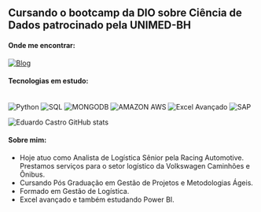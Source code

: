 ## **Cursando o bootcamp da DIO sobre Ciência de Dados patrocinado pela UNIMED-BH**

#### **Onde me encontrar:**
[![Blog](https://img.shields.io/badge/LinkedIn-0077B5?style=for-the-badge&logo=linkedin&logoColor=white)](https://www.linkedin.com/in/eduardocastro-datascience/)

#### **Tecnologias em estudo:**
<div style = "display: inline_block"><br/>
  <img alt= "Python" src="https://img.shields.io/badge/Python-3776AB?style=for-the-badge&logo=python&logoColor=white"/>
  <img alt= "SQL" src="https://img.shields.io/badge/MySQL-00000F?style=for-the-badge&logo=mysql&logoColor=white"/>
  <img alt= "MONGODB" src="https://img.shields.io/badge/MongoDB-4EA94B?style=for-the-badge&logo=mongodb&logoColor=white"/>
  <img alt= "AMAZON AWS" src="https://img.shields.io/badge/Amazon_AWS-232F3E?style=for-the-badge&logo=amazon-aws&logoColor=white"/>
  <img alt= "Excel Avançado" src="https://img.shields.io/badge/Microsoft_Excel-217346?style=for-the-badge&logo=microsoft-excel&logoColor=white"/>
  <img alt= "SAP" src="https://img.shields.io/badge/SAP-0FAAFF?style=for-the-badge&logo=sap&logoColor=white"/>
</div>  


![Eduardo Castro  GitHub stats](https://github-readme-stats.vercel.app/api?username=uercast&show_icons=true&theme=dracula)

#### **Sobre mim:**
- Hoje atuo como Analista de Logística Sênior pela Racing Automotive. Prestamos serviços para o setor logístico da Volkswagen Caminhões e Ônibus.
- Cursando Pós Graduação em Gestão de Projetos e Metodologias Ágeis.
- Formado em Gestão de Logística.
- Excel avançado e também estudando Power BI.


<!--
**UERCAST/uercast** is a ✨ _special_ ✨ repository because its `README.md` (this file) appears on your GitHub profile.

Here are some ideas to get you started:

- 🔭 I’m currently working on ...
- 🌱 I’m currently learning ...
- 👯 I’m looking to collaborate on ...
- 🤔 I’m looking for help with ...
- 💬 Ask me about ...
- 📫 How to reach me: ...
- 😄 Pronouns: ...
- ⚡ Fun fact: ...
-->
